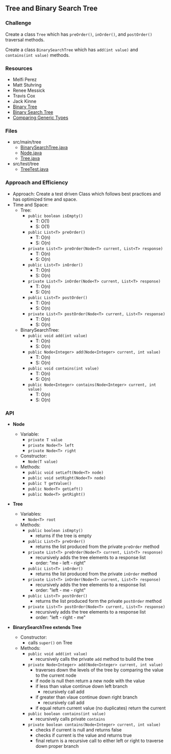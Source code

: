 ## Tree and Binary Search Tree

### Challenge
Create a class `Tree` which has `preOrder()`, `inOrder()`, and `postOrder()` traversal methods.

Create a class `BinarySearchTree` which has `add(int value)` and `contains(int value)` methods.

### Resources
* Melfi Perez
* Matt Stuhring
* Renee Messick
* Travis Cox
* Jack Kinne
* [Binary Tree](https://www.baeldung.com/java-binary-tree)
* [Binary Search Tree](https://www.geeksforgeeks.org/binary-search-tree-set-1-search-and-insertion/)
* [Comparing Generic Types](https://stackoverflow.com/questions/20793082/java-comparing-generic-types)

### Files
* src/main/tree
  * [BinarySearchTree.java](../code401challenges/src/main/java/tree/BinarySearchTree.java)
  * [Node.java](../code401challenges/src/main/java/tree/Node.java)
  * [Tree.java](../code401challenges/src/main/java/tree/Tree.java)
* src/test/tree
  * [TreeTest.java](../code401challenges/src/test/java/tree/TreeTest.java)

### Approach and Efficiency
* Approach: Create a test driven Class which follows best practices and has optimized time and space.
* Time and Space:
  * Tree:
    * `public boolean isEmpty()`
      * T: O(1)
      * S: O(1)
    * `public List<T> preOrder()`
      * T: O(n)
      * S: O(n)
    * `private List<T> preOrder(Node<T> current, List<T> response)`
      * T: O(n)
      * S: O(n)
    * `public List<T> inOrder()`
      * T: O(n)
      * S: O(n)
    * `private List<T> inOrder(Node<T> current, List<T> response)`
      * T: O(n)
      * S: O(n)
    * `public List<T> postOrder()`
      * T: O(n)
      * S: O(n)
    * `private List<T> postOrder(Node<T> current, List<T> response)`
      * T: O(n)
      * S: O(n)
  * BinarySearchTree:
    * `public void add(int value)`
      * T: O(n)
      * S: O(n)
    * `public Node<Integer> add(Node<Integer> current, int value)`
      * T: O(n)
      * S: O(n)
    * `public void contains(int value)`
      * T: O(n)
      * S: O(n)
    * `public Node<Integer> contains(Node<Integer> current, int value)`
      * T: O(n)
      * S: O(n)

### API
* **Node<T>**
  * Variable:
    * `private T value`
    * `private Node<T> left`
    * `private Node<T> right`
  * Constructor:
    * `Node(T value)`
  * Methods:
    * `public void setLeft(Node<T> node)`
    * `public void setRight(Node<T> node)`
    * `public T getValue()`
    * `public Node<T> getLeft()`
    * `public Node<T> getRight()`

* **Tree<T>**
  * Variables:
    * `Node<T> root`
  * Methods:
    * `public boolean isEmpty()`
      * returns if the tree is empty
    * `public List<T> preOrder()`
      * returns the list produced from the private `preOrder` method
    * `private List<T> preOrder(Node<T> current, List<T> response)`
      * recursively adds the tree elements to a response list
      * order: "me - left - right"
    * `public List<T> inOrder()`
      * returns the list produced from the private `inOrder` method
    * `private List<T> inOrder(Node<T> current, List<T> response)`
      * recursively adds the tree elements to a response list
      * order: "left - me - right"
    * `public List<T> postOrder()`
      * returns the list produced form the private `postOrder` method
    * `private List<T> postOrder(Node<T> current, List<T> response)`
      * recursively adds the tree elements to a response list
      * order: "left - right - me"

* **BinarySearchTree extends Tree<Integer>**
  * Constructor:
    * calls `super()` on Tree
  * Methods:
    * `public void add(int value)`
      * recursively calls the private `add` method to build the tree
    * `private Node<Integer> add(Node<Integer> current, int value)`
      * traverses down the levels of the tree by comparing the value to the current node
      * if node is null then return a new node with the value
      * if less than value continue down left branch
        * recursively call add
      * if greater than vlaue continue down right branch
        * recursively call add
      * if equal return current value (no duplicates)
      return the current
    * `public boolean contains(int value)`
      * recursively calls private `contains`
    * `private boolean contains(Node<Integer> current, int value)`
      * checks if current is null and returns false
      * checks if current is the value and returns true
      * final return is a recursive call to either left or right to traverse down proper branch
